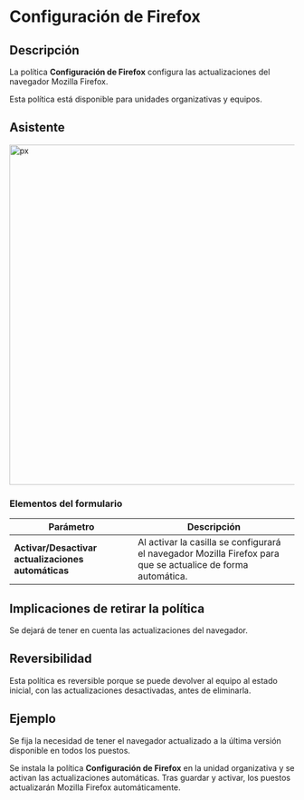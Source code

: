 # Configuración de Firefox #

## Descripción ##

La política **Configuración de Firefox** configura las actualizaciones del navegador Mozilla Firefox.

Esta política está disponible para unidades organizativas y equipos.

## Asistente ##

<img src="/gecos-team/gecos-doc/wiki/images/gecoscc/appconfig_firefox.png" width="600" alt="px">

### Elementos del formulario ###

|  Parámetro  | Descripción |
| ----------- | ------------|
| **Activar/Desactivar actualizaciones automáticas** | Al activar la casilla se configurará el navegador Mozilla Firefox para que se actualice de forma automática. |

## Implicaciones de retirar la política ##

Se dejará de tener en cuenta las actualizaciones del navegador.

## Reversibilidad ##

Esta política es reversible porque se puede devolver al equipo al estado inicial, con las actualizaciones desactivadas, antes de eliminarla.

## Ejemplo ##

Se fija la necesidad de tener el navegador actualizado a la última versión disponible en todos los puestos.

Se instala la política **Configuración de Firefox** en la unidad organizativa y se activan las actualizaciones automáticas. Tras guardar y activar, los puestos actualizarán Mozilla Firefox automáticamente.
